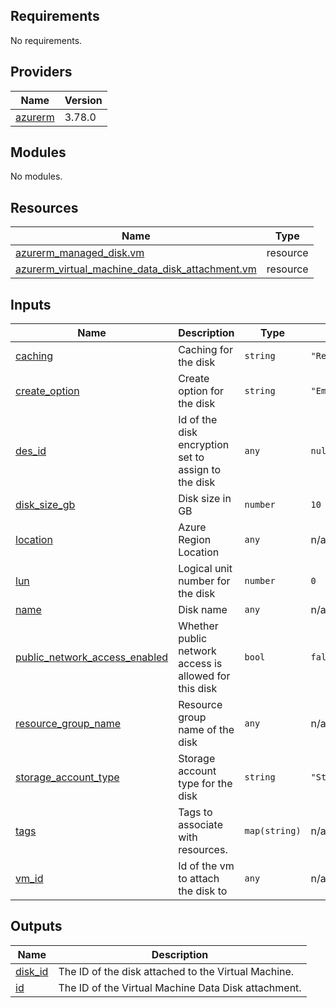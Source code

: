 <!-- BEGIN_TF_DOCS -->
## Requirements

No requirements.

## Providers

| Name | Version |
|------|---------|
| <a name="provider_azurerm"></a> [azurerm](#provider\_azurerm) | 3.78.0 |

## Modules

No modules.

## Resources

| Name | Type |
|------|------|
| [azurerm_managed_disk.vm](https://registry.terraform.io/providers/hashicorp/azurerm/latest/docs/resources/managed_disk) | resource |
| [azurerm_virtual_machine_data_disk_attachment.vm](https://registry.terraform.io/providers/hashicorp/azurerm/latest/docs/resources/virtual_machine_data_disk_attachment) | resource |

## Inputs

| Name | Description | Type | Default | Required |
|------|-------------|------|---------|:--------:|
| <a name="input_caching"></a> [caching](#input\_caching) | Caching for the disk | `string` | `"ReadWrite"` | no |
| <a name="input_create_option"></a> [create\_option](#input\_create\_option) | Create option for the disk | `string` | `"Empty"` | no |
| <a name="input_des_id"></a> [des\_id](#input\_des\_id) | Id of the disk encryption set to assign to the disk | `any` | `null` | no |
| <a name="input_disk_size_gb"></a> [disk\_size\_gb](#input\_disk\_size\_gb) | Disk size in GB | `number` | `10` | no |
| <a name="input_location"></a> [location](#input\_location) | Azure Region Location | `any` | n/a | yes |
| <a name="input_lun"></a> [lun](#input\_lun) | Logical unit number for the disk | `number` | `0` | no |
| <a name="input_name"></a> [name](#input\_name) | Disk name | `any` | n/a | yes |
| <a name="input_public_network_access_enabled"></a> [public\_network\_access\_enabled](#input\_public\_network\_access\_enabled) | Whether public network access is allowed for this disk | `bool` | `false` | no |
| <a name="input_resource_group_name"></a> [resource\_group\_name](#input\_resource\_group\_name) | Resource group name of the disk | `any` | n/a | yes |
| <a name="input_storage_account_type"></a> [storage\_account\_type](#input\_storage\_account\_type) | Storage account type for the disk | `string` | `"Standard_LRS"` | no |
| <a name="input_tags"></a> [tags](#input\_tags) | Tags to associate with resources. | `map(string)` | n/a | yes |
| <a name="input_vm_id"></a> [vm\_id](#input\_vm\_id) | Id of the vm to attach the disk to | `any` | n/a | yes |

## Outputs

| Name | Description |
|------|-------------|
| <a name="output_disk_id"></a> [disk\_id](#output\_disk\_id) | The ID of the disk attached to the Virtual Machine. |
| <a name="output_id"></a> [id](#output\_id) | The ID of the Virtual Machine Data Disk attachment. |
<!-- END_TF_DOCS -->